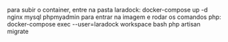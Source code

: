 para subir o container, entre na pasta laradock:
    docker-compose up -d nginx mysql phpmyadmin
para entrar na imagem e rodar os comandos php:
    docker-compose exec --user=laradock workspace bash
        php artisan migrate